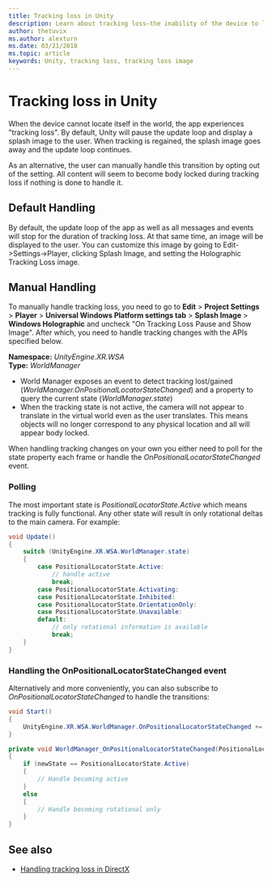 ```yaml
---
title: Tracking loss in Unity
description: Learn about tracking loss—the inability of the device to locate itself in the world—and the default and manual techniques for handling it.
author: thetuvix
ms.author: alexturn
ms.date: 03/21/2018
ms.topic: article
keywords: Unity, tracking loss, tracking loss image
---
```




# Tracking loss in Unity

When the device cannot locate itself in the world, the app experiences "tracking loss". By default, Unity will pause the update loop and display a splash image to the user. When tracking is regained, the splash image goes away and the update loop continues.

As an alternative, the user can manually handle this transition by opting out of the setting. All content will seem to become body locked during tracking loss if nothing is done to handle it.

## Default Handling

By default, the update loop of the app as well as all messages and events will stop for the duration of tracking loss. At that same time, an image will be displayed to the user. You can customize this image by going to Edit->Settings->Player, clicking Splash Image, and setting the Holographic Tracking Loss image.

## Manual Handling

To manually handle tracking loss, you need to go to **Edit** > **Project Settings** > **Player** > **Universal Windows Platform settings tab** > **Splash Image** > **Windows Holographic** and uncheck "On Tracking Loss Pause and Show Image". After which, you need to handle tracking changes with the APIs specified below.

**Namespace:** *UnityEngine.XR.WSA*<br>
**Type:** *WorldManager*

* World Manager exposes an event to detect tracking lost/gained (*WorldManager.OnPositionalLocatorStateChanged*) and a property to query the current state (*WorldManager.state*)
* When the tracking state is not active, the camera will not appear to translate in the virtual world even as the user translates. This means objects will no longer correspond to any physical location and all will appear body locked.

When handling tracking changes on your own you either need to poll for the state property each frame or handle the *OnPositionalLocatorStateChanged* event.

### Polling

The most important state is *PositionalLocatorState.Active* which means tracking is fully functional. Any other state will result in only rotational deltas to the main camera. For example:

```cs
void Update()
{
    switch (UnityEngine.XR.WSA.WorldManager.state)
    {
        case PositionalLocatorState.Active:
            // handle active
            break;
        case PositionalLocatorState.Activating:
        case PositionalLocatorState.Inhibited:
        case PositionalLocatorState.OrientationOnly:
        case PositionalLocatorState.Unavailable:
        default:
            // only rotational information is available
            break;
    }
}
```

### Handling the OnPositionalLocatorStateChanged event

Alternatively and more conveniently, you can also subscribe to *OnPositionalLocatorStateChanged* to handle the transitions:

```cs
void Start()
{
    UnityEngine.XR.WSA.WorldManager.OnPositionalLocatorStateChanged += WorldManager_OnPositionalLocatorStateChanged;
}

private void WorldManager_OnPositionalLocatorStateChanged(PositionalLocatorState oldState, PositionalLocatorState newState)
{
    if (newState == PositionalLocatorState.Active)
    {
        // Handle becoming active
    }
    else
    {
        // Handle becoming rotational only
    }
}
```

## See also
* [Handling tracking loss in DirectX](coordinate-systems-in-directx.md#handling-tracking-loss)
